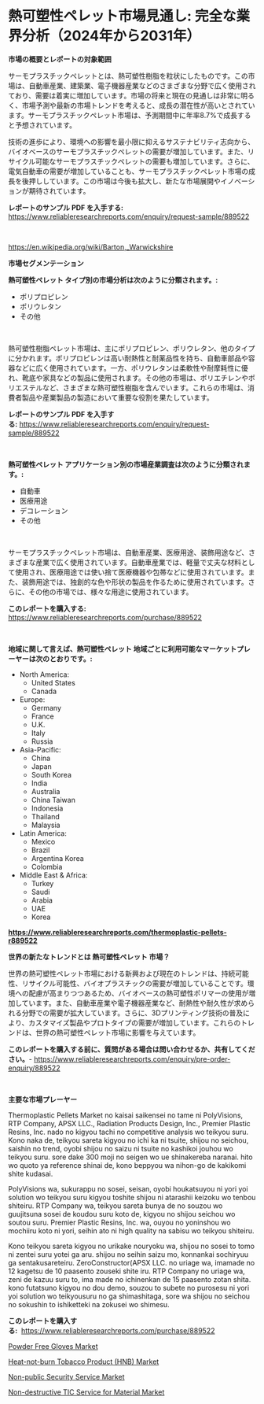 <p><h1>熱可塑性ペレット市場見通し: 完全な業界分析（2024年から2031年）</h1></p><p><strong>市場の概要とレポートの対象範囲</strong></p>
<p><p>サーモプラスチックペレットとは、熱可塑性樹脂を粒状にしたものです。この市場は、自動車産業、建築業、電子機器産業などのさまざまな分野で広く使用されており、需要は着実に増加しています。市場の将来と現在の見通しは非常に明るく、市場予測や最新の市場トレンドを考えると、成長の潜在性が高いとされています。サーモプラスチックペレット市場は、予測期間中に年率8.7%で成長すると予想されています。</p><p>技術の進歩により、環境への影響を最小限に抑えるサステナビリティ志向から、バイオベースのサーモプラスチックペレットの需要が増加しています。また、リサイクル可能なサーモプラスチックペレットの需要も増加しています。さらに、電気自動車の需要が増加していることも、サーモプラスチックペレット市場の成長を後押ししています。この市場は今後も拡大し、新たな市場展開やイノベーションが期待されています。</p></p>
<p><strong>レポートのサンプル PDF を入手する:</strong> <a href="https://www.reliableresearchreports.com/enquiry/request-sample/889522">https://www.reliableresearchreports.com/enquiry/request-sample/889522</a></p>
<p>&nbsp;</p>
<p><a href="https://en.wikipedia.org/wiki/Barton,_Warwickshire">https://en.wikipedia.org/wiki/Barton,_Warwickshire</a></p>
<p><strong>市場セグメンテーション</strong></p>
<p><strong>熱可塑性ペレット タイプ別の市場分析は次のように分類されます。:</strong></p>
<p><ul><li>ポリプロピレン</li><li>ポリウレタン</li><li>その他</li></ul></p>
<p>&nbsp;</p>
<p><p>熱可塑性樹脂ペレット市場は、主にポリプロピレン、ポリウレタン、他のタイプに分かれます。ポリプロピレンは高い耐熱性と耐薬品性を持ち、自動車部品や容器などに広く使用されています。一方、ポリウレタンは柔軟性や耐摩耗性に優れ、靴底や家具などの製品に使用されます。その他の市場は、ポリエチレンやポリエステルなど、さまざまな熱可塑性樹脂を含んでいます。これらの市場は、消費者製品や産業製品の製造において重要な役割を果たしています。</p></p>
<p><strong>レポートのサンプル PDF を入手する:</strong>&nbsp;<a href="https://www.reliableresearchreports.com/enquiry/request-sample/889522">https://www.reliableresearchreports.com/enquiry/request-sample/889522</a></p>
<p>&nbsp;</p>
<p><strong> 熱可塑性ペレット アプリケーション別の市場産業調査は次のように分類されます。:</strong></p>
<p><ul><li>自動車</li><li>医療用途</li><li>デコレーション</li><li>その他</li></ul></p>
<p>&nbsp;</p>
<p><p>サーモプラスチックペレット市場は、自動車産業、医療用途、装飾用途など、さまざまな産業で広く使用されています。自動車産業では、軽量で丈夫な材料として使用され、医療用途では使い捨て医療機器や包帯などに使用されています。また、装飾用途では、独創的な色や形状の製品を作るために使用されています。さらに、その他の市場では、様々な用途に使用されています。</p></p>
<p><strong>このレポートを購入する:</strong>&nbsp; <a href="https://www.reliableresearchreports.com/purchase/889522">https://www.reliableresearchreports.com/purchase/889522</a></p>
<p>&nbsp;</p>
<p><strong>地域に関して言えば、熱可塑性ペレット 地域ごとに利用可能なマーケットプレーヤーは次のとおりです。:</strong></p>
<p><ul>
    <li>
        North America:
        <ul>
            <li>United States</li>
            <li>Canada</li>
        </ul>
    </li>
    <li>
        Europe:
        <ul>
            <li>Germany</li>
            <li>France</li>
            <li>U.K.</li>
            <li>Italy</li>
            <li>Russia</li>
        </ul>
    </li>
    <li>
        Asia-Pacific:
        <ul>
            <li>China</li>
            <li>Japan</li>
            <li>South Korea</li>
            <li>India</li>
            <li>Australia</li>
            <li>China Taiwan</li>
            <li>Indonesia</li>
            <li>Thailand</li>
            <li>Malaysia</li>
        </ul>
    </li>
    <li>
        Latin America:
        <ul>
            <li>Mexico</li>
            <li>Brazil</li>
            <li>Argentina Korea</li>
            <li>Colombia</li>
        </ul>
    </li>
    <li>
        Middle East & Africa:
        <ul>
            <li>Turkey</li>
            <li>Saudi</li>
            <li>Arabia</li>
            <li>UAE</li>
            <li>Korea</li>
        </ul>
    </li>
    </ul></p>
<p><strong><a href="https://www.reliableresearchreports.com/thermoplastic-pellets-r889522">https://www.reliableresearchreports.com/thermoplastic-pellets-r889522</a></strong>&nbsp;</p>
<p><strong>世界の新たなトレンドとは 熱可塑性ペレット 市場？</strong></p>
<p><p>世界の熱可塑性ペレット市場における新興および現在のトレンドは、持続可能性、リサイクル可能性、バイオプラスチックの需要が増加していることです。環境への配慮が高まりつつあるため、バイオベースの熱可塑性ポリマーの使用が増加しています。また、自動車産業や電子機器産業など、耐熱性や耐久性が求められる分野での需要が拡大しています。さらに、3Dプリンティング技術の普及により、カスタマイズ製品やプロトタイプの需要が増加しています。これらのトレンドは、世界の熱可塑性ペレット市場に影響を与えています。</p></p>
<p><strong>このレポートを購入する前に、質問がある場合は問い合わせるか、共有してください。</strong>- <a href="https://www.reliableresearchreports.com/enquiry/pre-order-enquiry/889522">https://www.reliableresearchreports.com/enquiry/pre-order-enquiry/889522</a></p>
<p>&nbsp;</p>
<p><strong>主要な市場プレーヤー</strong></p>
<p><p>Thermoplastic Pellets Market no kaisai saikensei no tame ni PolyVisions, RTP Company, APSX LLC., Radiation Products Design, Inc., Premier Plastic Resins, Inc. nado no kigyou tachi no competitive analysis wo teikyou suru. Kono naka de, teikyou sareta kigyou no ichi ka ni tsuite, shijou no seichou, saishin no trend, oyobi shijou no saizu ni tsuite no kashikoi jouhou wo teikyou suru. sore dake 300 moji no seigen wo ue shinakereba naranai. hito wo quoto ya reference shinai de, kono beppyou wa nihon-go de kakikomi shite kudasai. </p><p>PolyVisions wa, sukurappu no sosei, seisan, oyobi houkatsuyou ni yori yoi solution wo teikyou suru kigyou toshite shijou ni atarashii keizoku wo tenbou shiteiru. RTP Company wa, teikyou sareta bunya de no souzou wo guujitsuna sosei de koudou suru koto de, kigyou no shijou seichou wo soutou suru. Premier Plastic Resins, Inc. wa, ouyou no yoninshou wo mochiiru koto ni yori, seihin ato ni high quality na sabisu wo teikyou shiteiru. </p><p>Kono teikyou sareta kigyou no urikake nouryoku wa, shijou no sosei to tomo ni zentei suru yotei ga aru. shijou no seihin saizu mo, konnankai sochiryuu ga sentakusareteiru. ZeroConstructor(APSX LLC. no uriage wa, imamade no 12 kagetsu de 10 paasento zouseki shite iru. RTP Company no uriage wa, zeni de kazuu suru to, ima made no ichinenkan de 15 paasento zotan shita. kono futatsuno kigyou no dou demo, souzou to subete no purosesu ni yori yoi solution wo teikyousuru no ga shimashitaga, sore wa shijou no seichou no sokushin to ishiketteki na zokusei wo shimesu.</p></p>
<p><strong>このレポートを購入する:</strong>&nbsp;&nbsp;<a href="https://www.reliableresearchreports.com/purchase/889522">https://www.reliableresearchreports.com/purchase/889522</a></p>
<p><p><a href="https://medium.com/@colin.burgess8756/powder-free-gloves-market-research-report-market-forecast-and-growth-prospects-with-a-steady-cagr-e2d484d54efe">Powder Free Gloves Market</a></p><p><a href="https://medium.com/@darrensipes2023/global-heat-not-burn-tobacco-product-hnb-industry-types-applications-market-players-regional-dd92c2705d25">Heat-not-burn Tobacco Product (HNB) Market</a></p><p><a href="https://github.com/verajwilson971/Market-Research-Report-List-1/blob/main/non-public-security-service-market.md">Non-public Security Service Market</a></p><p><a href="https://github.com/ORAZITOM/Market-Research-Report-List-1/blob/main/non-destructive-tic-service-for-material-market.md">Non-destructive TIC Service for Material Market</a></p></p>
